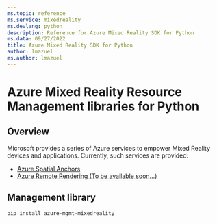 ```yaml
---
ms.topic: reference
ms.service: mixedreality
ms.devlang: python
description: Reference for Azure Mixed Reality SDK for Python
ms.data: 09/27/2022
title: Azure Mixed Reality SDK for Python
author: lmazuel
ms.author: lmazuel
---
```

# Azure Mixed Reality Resource Management libraries for Python

## Overview

Microsoft provides a series of Azure services to empower Mixed Reality devices and applications. Currently, such services are provided:

* [Azure Spatial Anchors](https://azure.microsoft.com/en-us/services/spatial-anchors/)
* [Azure Remote Rendering (To be available soon...)](https://azure.microsoft.com/en-us/services/remote-rendering/)

## Management library
```bash
pip install azure-mgmt-mixedreality
```